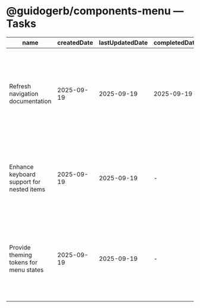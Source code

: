 # @guidogerb/components-menu — Tasks

| name | createdDate | lastUpdatedDate | completedDate | status | description |
| --- | --- | --- | --- | --- | --- |
| Refresh navigation documentation | 2025-09-19 | 2025-09-19 | 2025-09-19 | complete | Checked that the README explains item shapes, props, and active-path handling for shared menus. |
| Enhance keyboard support for nested items | 2025-09-19 | 2025-09-19 | - | in progress | Implement arrow key roving tabindex behaviour and focus trapping for mega-menu variants. |
| Provide theming tokens for menu states | 2025-09-19 | 2025-09-19 | - | todo | Publish CSS custom properties for hover, focus, and current states so tenants can align styling. |
